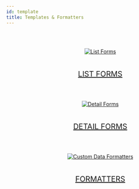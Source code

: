 ```yaml
---
id: template
title: Templates & Formatters
---
```


<div markdown="1" style="text-align: center; margin-top: 20px; margin-bottom: 20px;" style="height: 250px;width: 60%;">
<a class="button" href="../en/custom-listform-templates.html">
<img style="vertical-align: middle;margin-top: 40px;margin-bottom: 20px;" src="../assets/en/template-formatters/buttonListFormTemplate.png" alt="List Forms"/>
<p style="font-size: 20px">LIST FORMS</p></a>

</div>

<div markdown="1" style="text-align: center; margin-top: 20px; margin-bottom: 20px;" style="height: 250px;width: 60%;">
<a class="button" href="../en/custom-detailform-templates.html">
<img style="vertical-align: middle;margin-top: 40px;margin-bottom: 20px;" src="../assets/en/template-formatters/buttonDetailFormTemplate.png" alt="Detail Forms"/>
<p style="font-size: 20px">DETAIL FORMS</p></a>

</div>

<div markdown="1" style="text-align: center; margin-top: 20px; margin-bottom: 20px;" style="height: 250px;width: 60%;">
<a class="button" href="../en/custom-data-formatters.html">
<img style="vertical-align: middle;margin-top: 40px;margin-bottom: 20px;" src="../assets/en/template-formatters/buttonFormatters.png" alt="Custom Data Formatters"/>
<p style="font-size: 20px">FORMATTERS</p></a>

</div>
